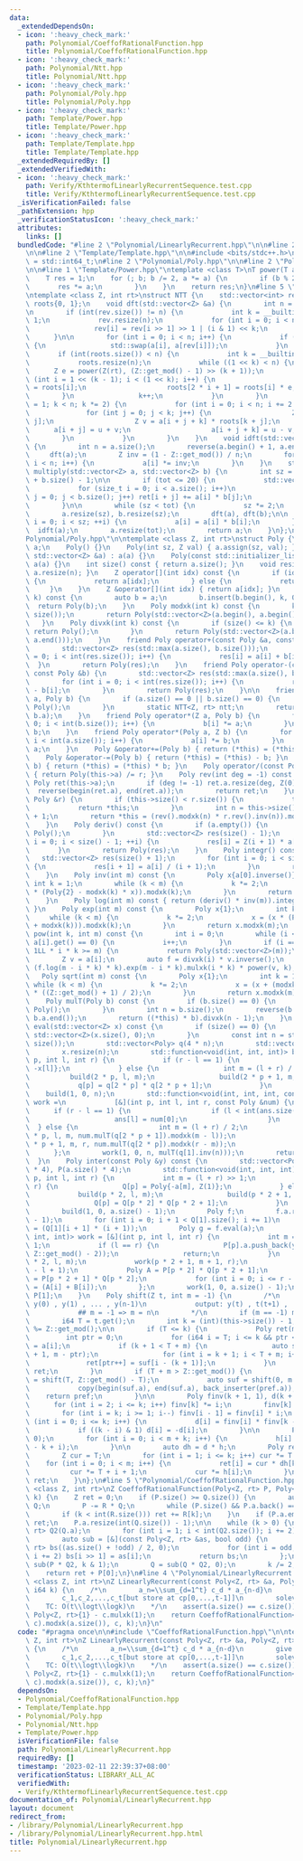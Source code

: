 ```yaml
---
data:
  _extendedDependsOn:
  - icon: ':heavy_check_mark:'
    path: Polynomial/CoeffofRationalFunction.hpp
    title: Polynomial/CoeffofRationalFunction.hpp
  - icon: ':heavy_check_mark:'
    path: Polynomial/Ntt.hpp
    title: Polynomial/Ntt.hpp
  - icon: ':heavy_check_mark:'
    path: Polynomial/Poly.hpp
    title: Polynomial/Poly.hpp
  - icon: ':heavy_check_mark:'
    path: Template/Power.hpp
    title: Template/Power.hpp
  - icon: ':heavy_check_mark:'
    path: Template/Template.hpp
    title: Template/Template.hpp
  _extendedRequiredBy: []
  _extendedVerifiedWith:
  - icon: ':heavy_check_mark:'
    path: Verify/KthtermofLinearlyRecurrentSequence.test.cpp
    title: Verify/KthtermofLinearlyRecurrentSequence.test.cpp
  _isVerificationFailed: false
  _pathExtension: hpp
  _verificationStatusIcon: ':heavy_check_mark:'
  attributes:
    links: []
  bundledCode: "#line 2 \"Polynomial/LinearlyRecurrent.hpp\"\n\n#line 2 \"Polynomial/CoeffofRationalFunction.hpp\"\
    \n\n#line 2 \"Template/Template.hpp\"\n\n#include <bits/stdc++.h>\n\nusing i64\
    \ = std::int64_t;\n#line 2 \"Polynomial/Poly.hpp\"\n\n#line 2 \"Polynomial/Ntt.hpp\"\
    \n\n#line 1 \"Template/Power.hpp\"\ntemplate <class T>\nT power(T a, int b) {\n\
    \    T res = 1;\n    for (; b; b /= 2, a *= a) {\n        if (b % 2) {\n     \
    \       res *= a;\n        }\n    }\n    return res;\n}\n#line 5 \"Polynomial/Ntt.hpp\"\
    \ntemplate <class Z, int rt>\nstruct NTT {\n    std::vector<int> rev;\n    std::vector<Z>\
    \ roots{0, 1};\n    void dft(std::vector<Z> &a) {\n        int n = a.size();\n\
    \n        if (int(rev.size()) != n) {\n            int k = __builtin_ctz(n) -\
    \ 1;\n            rev.resize(n);\n            for (int i = 0; i < n; i++) {\n\
    \                rev[i] = rev[i >> 1] >> 1 | (i & 1) << k;\n            }\n  \
    \      }\n\n        for (int i = 0; i < n; i++) {\n            if (rev[i] < i)\
    \ {\n                std::swap(a[i], a[rev[i]]);\n            }\n        }\n \
    \       if (int(roots.size()) < n) {\n            int k = __builtin_ctz(roots.size());\n\
    \            roots.resize(n);\n            while ((1 << k) < n) {\n          \
    \      Z e = power(Z(rt), (Z::get_mod() - 1) >> (k + 1));\n                for\
    \ (int i = 1 << (k - 1); i < (1 << k); i++) {\n                    roots[2 * i]\
    \ = roots[i];\n                    roots[2 * i + 1] = roots[i] * e;\n        \
    \        }\n                k++;\n            }\n        }\n        for (int k\
    \ = 1; k < n; k *= 2) {\n            for (int i = 0; i < n; i += 2 * k) {\n  \
    \              for (int j = 0; j < k; j++) {\n                    Z u = a[i +\
    \ j];\n                    Z v = a[i + j + k] * roots[k + j];\n              \
    \      a[i + j] = u + v;\n                    a[i + j + k] = u - v;\n        \
    \        }\n            }\n        }\n    }\n    void idft(std::vector<Z> &a)\
    \ {\n        int n = a.size();\n        reverse(a.begin() + 1, a.end());\n   \
    \     dft(a);\n        Z inv = (1 - Z::get_mod()) / n;\n        for (int i = 0;\
    \ i < n; i++) {\n            a[i] *= inv;\n        }\n    }\n    std::vector<Z>\
    \ multiply(std::vector<Z> a, std::vector<Z> b) {\n        int sz = 1, tot = a.size()\
    \ + b.size() - 1;\n\n        if (tot <= 20) {\n            std::vector<Z> ret(tot);\n\
    \            for (size_t i = 0; i < a.size(); i++)\n                for (size_t\
    \ j = 0; j < b.size(); j++) ret[i + j] += a[i] * b[j];\n            return ret;\n\
    \        }\n\n        while (sz < tot) {\n            sz *= 2;\n        }\n\n\
    \        a.resize(sz), b.resize(sz);\n        dft(a), dft(b);\n\n        for (int\
    \ i = 0; i < sz; ++i) {\n            a[i] = a[i] * b[i];\n        }\n\n      \
    \  idft(a);\n        a.resize(tot);\n        return a;\n    }\n};\n#line 4 \"\
    Polynomial/Poly.hpp\"\n\ntemplate <class Z, int rt>\nstruct Poly {\n    std::vector<Z>\
    \ a;\n    Poly() {}\n    Poly(int sz, Z val) { a.assign(sz, val); }\n    Poly(const\
    \ std::vector<Z> &a) : a(a) {}\n    Poly(const std::initializer_list<Z> &a) :\
    \ a(a) {}\n    int size() const { return a.size(); }\n    void resize(int n) {\
    \ a.resize(n); }\n    Z operator[](int idx) const {\n        if (idx < size())\
    \ {\n            return a[idx];\n        } else {\n            return 0;\n   \
    \     }\n    }\n    Z &operator[](int idx) { return a[idx]; }\n    Poly mulxk(int\
    \ k) const {\n        auto b = a;\n        b.insert(b.begin(), k, 0);\n      \
    \  return Poly(b);\n    }\n    Poly modxk(int k) const {\n        k = std::min(k,\
    \ size());\n        return Poly(std::vector<Z>(a.begin(), a.begin() + k));\n \
    \   }\n    Poly divxk(int k) const {\n        if (size() <= k) {\n           \
    \ return Poly();\n        }\n        return Poly(std::vector<Z>(a.begin() + k,\
    \ a.end()));\n    }\n    friend Poly operator+(const Poly &a, const Poly &b) {\n\
    \        std::vector<Z> res(std::max(a.size(), b.size()));\n        for (int i\
    \ = 0; i < int(res.size()); i++) {\n            res[i] = a[i] + b[i];\n      \
    \  }\n        return Poly(res);\n    }\n    friend Poly operator-(const Poly &a,\
    \ const Poly &b) {\n        std::vector<Z> res(std::max(a.size(), b.size()));\n\
    \        for (int i = 0; i < int(res.size()); i++) {\n            res[i] = a[i]\
    \ - b[i];\n        }\n        return Poly(res);\n    }\n\n    friend Poly operator*(Poly\
    \ a, Poly b) {\n        if (a.size() == 0 || b.size() == 0) {\n            return\
    \ Poly();\n        }\n        static NTT<Z, rt> ntt;\n        return ntt.multiply(a.a,\
    \ b.a);\n    }\n    friend Poly operator*(Z a, Poly b) {\n        for (int i =\
    \ 0; i < int(b.size()); i++) {\n            b[i] *= a;\n        }\n        return\
    \ b;\n    }\n    friend Poly operator*(Poly a, Z b) {\n        for (int i = 0;\
    \ i < int(a.size()); i++) {\n            a[i] *= b;\n        }\n        return\
    \ a;\n    }\n    Poly &operator+=(Poly b) { return (*this) = (*this) + b; }\n\
    \    Poly &operator-=(Poly b) { return (*this) = (*this) - b; }\n    Poly &operator*=(Poly\
    \ b) { return (*this) = (*this) * b; }\n    Poly operator/(const Poly &r) const\
    \ { return Poly(this->a) /= r; }\n    Poly rev(int deg = -1) const {\n       \
    \ Poly ret(this->a);\n        if (deg != -1) ret.a.resize(deg, Z(0));\n      \
    \  reverse(begin(ret.a), end(ret.a));\n        return ret;\n    }\n    Poly &operator/=(const\
    \ Poly &r) {\n        if (this->size() < r.size()) {\n            this->a.clear();\n\
    \            return *this;\n        }\n        int n = this->size() - r.size()\
    \ + 1;\n        return *this = (rev().modxk(n) * r.rev().inv(n)).modxk(n).rev(n);\n\
    \    }\n    Poly deriv() const {\n        if (a.empty()) {\n            return\
    \ Poly();\n        }\n        std::vector<Z> res(size() - 1);\n        for (int\
    \ i = 0; i < size() - 1; ++i) {\n            res[i] = Z(i + 1) * a[i + 1];\n \
    \       }\n        return Poly(res);\n    }\n    Poly integr() const {\n     \
    \   std::vector<Z> res(size() + 1);\n        for (int i = 0; i < size(); ++i)\
    \ {\n            res[i + 1] = a[i] / (i + 1);\n        }\n        return Poly(res);\n\
    \    }\n    Poly inv(int m) const {\n        Poly x{a[0].inverse()};\n       \
    \ int k = 1;\n        while (k < m) {\n            k *= 2;\n            x = (x\
    \ * (Poly{2} - modxk(k) * x)).modxk(k);\n        }\n        return x.modxk(m);\n\
    \    }\n    Poly log(int m) const { return (deriv() * inv(m)).integr().modxk(m);\
    \ }\n    Poly exp(int m) const {\n        Poly x{1};\n        int k = 1;\n   \
    \     while (k < m) {\n            k *= 2;\n            x = (x * (Poly{1} - x.log(k)\
    \ + modxk(k))).modxk(k);\n        }\n        return x.modxk(m);\n    }\n    Poly\
    \ pow(int k, int m) const {\n        int i = 0;\n        while (i < size() &&\
    \ a[i].get() == 0) {\n            i++;\n        }\n        if (i == size() ||\
    \ 1LL * i * k >= m) {\n            return Poly(std::vector<Z>(m));\n        }\n\
    \        Z v = a[i];\n        auto f = divxk(i) * v.inverse();\n        return\
    \ (f.log(m - i * k) * k).exp(m - i * k).mulxk(i * k) * power(v, k);\n    }\n \
    \   Poly sqrt(int m) const {\n        Poly x{1};\n        int k = 1;\n       \
    \ while (k < m) {\n            k *= 2;\n            x = (x + (modxk(k) * x.inv(k)).modxk(k))\
    \ * ((Z::get_mod() + 1) / 2);\n        }\n        return x.modxk(m);\n    }\n\
    \    Poly mulT(Poly b) const {\n        if (b.size() == 0) {\n            return\
    \ Poly();\n        }\n        int n = b.size();\n        reverse(b.a.begin(),\
    \ b.a.end());\n        return ((*this) * b).divxk(n - 1);\n    }\n    std::vector<Z>\
    \ eval(std::vector<Z> x) const {\n        if (size() == 0) {\n            return\
    \ std::vector<Z>(x.size(), 0);\n        }\n        const int n = std::max(int(x.size()),\
    \ size());\n        std::vector<Poly> q(4 * n);\n        std::vector<Z> ans(x.size());\n\
    \        x.resize(n);\n        std::function<void(int, int, int)> build = [&](int\
    \ p, int l, int r) {\n            if (r - l == 1) {\n                q[p] = Poly{1,\
    \ -x[l]};\n            } else {\n                int m = (l + r) / 2;\n      \
    \          build(2 * p, l, m);\n                build(2 * p + 1, m, r);\n    \
    \            q[p] = q[2 * p] * q[2 * p + 1];\n            }\n        };\n    \
    \    build(1, 0, n);\n        std::function<void(int, int, int, const Poly &)>\
    \ work =\n            [&](int p, int l, int r, const Poly &num) {\n          \
    \      if (r - l == 1) {\n                    if (l < int(ans.size())) {\n   \
    \                     ans[l] = num[0];\n                    }\n              \
    \  } else {\n                    int m = (l + r) / 2;\n                    work(2\
    \ * p, l, m, num.mulT(q[2 * p + 1]).modxk(m - l));\n                    work(2\
    \ * p + 1, m, r, num.mulT(q[2 * p]).modxk(r - m));\n                }\n      \
    \      };\n        work(1, 0, n, mulT(q[1].inv(n)));\n        return ans;\n  \
    \  }\n    Poly inter(const Poly &y) const {\n        std::vector<Poly> Q(a.size()\
    \ * 4), P(a.size() * 4);\n        std::function<void(int, int, int)> build = [&](int\
    \ p, int l, int r) {\n            int m = (l + r) >> 1;\n            if (l ==\
    \ r) {\n                Q[p] = Poly{-a[m], Z(1)};\n            } else {\n    \
    \            build(p * 2, l, m);\n                build(p * 2 + 1, m + 1, r);\n\
    \                Q[p] = Q[p * 2] * Q[p * 2 + 1];\n            }\n        };\n\
    \        build(1, 0, a.size() - 1);\n        Poly f;\n        f.a.resize((int)(Q[1].size())\
    \ - 1);\n        for (int i = 0; i + 1 < Q[1].size(); i += 1)\n            f[i]\
    \ = (Q[1][i + 1] * (i + 1));\n        Poly g = f.eval(a);\n        std::function<void(int,\
    \ int, int)> work = [&](int p, int l, int r) {\n            int m = (l + r) >>\
    \ 1;\n            if (l == r) {\n                P[p].a.push_back(y[m] * power(g[m],\
    \ Z::get_mod() - 2));\n                return;\n            }\n            work(p\
    \ * 2, l, m);\n            work(p * 2 + 1, m + 1, r);\n            P[p].a.resize(r\
    \ - l + 1);\n            Poly A = P[p * 2] * Q[p * 2 + 1];\n            Poly B\
    \ = P[p * 2 + 1] * Q[p * 2];\n            for (int i = 0; i <= r - l; i++) P[p][i]\
    \ = (A[i] + B[i]);\n        };\n        work(1, 0, a.size() - 1);\n        return\
    \ P[1];\n    }\n    Poly shift(Z t, int m = -1) {\n        /*\n            input:\
    \ y(0) , y(1) , ... , y(n-1)\n            output: y(t) , t(t+1) , ... ,y (t+m-1)\n\
    \            ## m = -1 => m = n\n        */\n        if (m == -1) m = this->size();\n\
    \        i64 T = t.get();\n        int k = (int)(this->size()) - 1;\n        T\
    \ %= Z::get_mod();\n\n        if (T <= k) {\n            Poly ret(m, 0);\n   \
    \         int ptr = 0;\n            for (i64 i = T; i <= k && ptr < m; i++) ret[ptr++]\
    \ = a[i];\n            if (k + 1 < T + m) {\n                auto suf = shift(k\
    \ + 1, m - ptr);\n                for (int i = k + 1; i < T + m; i++)\n      \
    \              ret[ptr++] = suf[i - (k + 1)];\n            }\n            return\
    \ ret;\n        }\n        if (T + m > Z::get_mod()) {\n            auto pref\
    \ = shift(T, Z::get_mod() - T);\n            auto suf = shift(0, m - pref.size());\n\
    \            copy(begin(suf.a), end(suf.a), back_inserter(pref.a));\n        \
    \    return pref;\n        }\n\n        Poly finv(k + 1, 1), d(k + 1, 0);\n  \
    \      for (int i = 2; i <= k; i++) finv[k] *= i;\n        finv[k] = Z(1) / finv[k];\n\
    \        for (int i = k; i >= 1; i--) finv[i - 1] = finv[i] * i;\n        for\
    \ (int i = 0; i <= k; i++) {\n            d[i] = finv[i] * finv[k - i] * a[i];\n\
    \            if ((k - i) & 1) d[i] = -d[i];\n        }\n\n        Poly h(m + k,\
    \ 0);\n        for (int i = 0; i < m + k; i++) {\n            h[i] = Z(1) / (T\
    \ - k + i);\n        }\n\n        auto dh = d * h;\n        Poly ret(m, 0);\n\
    \        Z cur = T;\n        for (int i = 1; i <= k; i++) cur *= T - i;\n    \
    \    for (int i = 0; i < m; i++) {\n            ret[i] = cur * dh[k + i];\n  \
    \          cur *= T + i + 1;\n            cur *= h[i];\n        }\n        return\
    \ ret;\n    }\n};\n#line 5 \"Polynomial/CoeffofRationalFunction.hpp\"\n\ntemplate\
    \ <class Z, int rt>\nZ CoeffofRationalFunction(Poly<Z, rt> P, Poly<Z, rt> Q, i64\
    \ k) {\n    Z ret = 0;\n    if (P.size() >= Q.size()) {\n        auto R = P /\
    \ Q;\n        P -= R * Q;\n        while (P.size() && P.a.back() == Z(0)) P.a.pop_back();\n\
    \        if (k < int(R.size())) ret += R[k];\n    }\n    if (P.a.empty()) return\
    \ ret;\n    P.a.resize(int(Q.size()) - 1);\n\n    while (k > 0) {\n        Poly<Z,\
    \ rt> Q2(Q.a);\n        for (int i = 1; i < int(Q2.size()); i += 2) Q2[i] = -Q2[i];\n\
    \        auto sub = [&](const Poly<Z, rt> &as, bool odd) {\n            Poly<Z,\
    \ rt> bs((as.size() + !odd) / 2, 0);\n            for (int i = odd; i < (int)as.size();\
    \ i += 2) bs[i >> 1] = as[i];\n            return bs;\n        };\n        P =\
    \ sub(P * Q2, k & 1);\n        Q = sub(Q * Q2, 0);\n        k /= 2;\n    }\n\n\
    \    return ret + P[0];\n}\n#line 4 \"Polynomial/LinearlyRecurrent.hpp\"\n\ntemplate\
    \ <class Z, int rt>\nZ LinearlyRecurrent(const Poly<Z, rt> &a, Poly<Z, rt> c,\
    \ i64 k) {\n    /*\n        a_n=\\sum_{d=1^t} c_d * a_{n-d}\n        give a_0,a_1,...,a_{t-1}\n\
    \        c_1,c_2,...,c_t[but store at cp[0,...,t-1]]\n        solev a_k\n    \
    \    TC: O(t\\logt\\logk)\n    */\n    assert(a.size() == c.size());\n    c =\
    \ Poly<Z, rt>{1} - c.mulxk(1);\n    return CoeffofRationalFunction<Z, rt>((a *\
    \ c).modxk(a.size()), c, k);\n}\n"
  code: "#pragma once\n\n#include \"CoeffofRationalFunction.hpp\"\n\ntemplate <class\
    \ Z, int rt>\nZ LinearlyRecurrent(const Poly<Z, rt> &a, Poly<Z, rt> c, i64 k)\
    \ {\n    /*\n        a_n=\\sum_{d=1^t} c_d * a_{n-d}\n        give a_0,a_1,...,a_{t-1}\n\
    \        c_1,c_2,...,c_t[but store at cp[0,...,t-1]]\n        solev a_k\n    \
    \    TC: O(t\\logt\\logk)\n    */\n    assert(a.size() == c.size());\n    c =\
    \ Poly<Z, rt>{1} - c.mulxk(1);\n    return CoeffofRationalFunction<Z, rt>((a *\
    \ c).modxk(a.size()), c, k);\n}"
  dependsOn:
  - Polynomial/CoeffofRationalFunction.hpp
  - Template/Template.hpp
  - Polynomial/Poly.hpp
  - Polynomial/Ntt.hpp
  - Template/Power.hpp
  isVerificationFile: false
  path: Polynomial/LinearlyRecurrent.hpp
  requiredBy: []
  timestamp: '2023-02-11 22:39:37+08:00'
  verificationStatus: LIBRARY_ALL_AC
  verifiedWith:
  - Verify/KthtermofLinearlyRecurrentSequence.test.cpp
documentation_of: Polynomial/LinearlyRecurrent.hpp
layout: document
redirect_from:
- /library/Polynomial/LinearlyRecurrent.hpp
- /library/Polynomial/LinearlyRecurrent.hpp.html
title: Polynomial/LinearlyRecurrent.hpp
---
```

